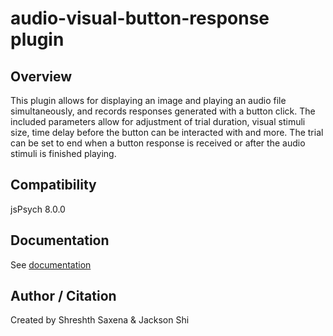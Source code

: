 # audio-visual-button-response plugin

## Overview

This plugin allows for displaying an image and playing an audio file simultaneously, and records responses generated with a button click. The included parameters allow for adjustment of trial duration, visual stimuli size, time delay before the button can be interacted with and more. The trial can be set to end when a button response is received or after the audio stimuli is finished playing.

<!-- ## Loading

### In browser

```js
<script src="https://unpkg.com/@jspsych-contrib/plugin-audio-visual-button-response@1.0.0"></script>
``` -->

## Compatibility

jsPsych 8.0.0

## Documentation

See [documentation](https://github.com/beatlab-mcmaster/AVOKE/blob/main/plugin-audio-visual-button-response/docs/jspsych-audio-visual-response.md)

## Author / Citation

Created by Shreshth Saxena & Jackson Shi